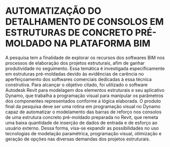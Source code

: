 # AUTOMATIZAÇÃO DO DETALHAMENTO DE CONSOLOS EM ESTRUTURAS DE CONCRETO PRÉ-MOLDADO NA PLATAFORMA BIM

  A pesquisa tem a finalidade de explorar os recursos dos softwares BIM nos processos de elaboração dos projetos estruturais, afim de ganhar produtividade no seguimento. Essa temática é investigada especificamente em estruturas pré-moldadas devido às evidências de carência no aperfeiçoamento dos softwares comerciais dedicadas à essa técnica construtiva. Para alcançar o objetivo citado, foi utilizado o software Autodesk Revit para modelagem dos elementos estruturais e seu aplicativo Dynamo, que trabalha a programação visual para manipular os parâmetros dos componentes representados conforme a lógica elaborada. O produto final da pesquisa deve ser uma rotina em programação visual no Dynamo capaz de automatizar o modelamento das barras de reforço nos consolos de uma estrutura concreto pré-moldado preparada no Revit, que remeta uma baixa quantidade de inserção de dados de entrada e de esforço ao usuário externo. Dessa forma, visa-se expandir as possibilidades no uso tecnologias de modelação paramétrica, programação visual, otimização e geração de opções nas diversas demandas dos projetos estruturais.

